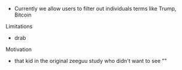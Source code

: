 
- Currently we allow users to filter out individuals terms like Trump, Bitcoin


Limitations
- drab


Motivation
- that kid in the original zeeguu study who didn't want to see ""